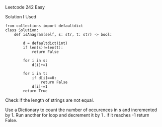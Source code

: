 Leetcode 242 Easy

Solution I Used

```
from collections import defaultdict
class Solution:
    def isAnagram(self, s: str, t: str) -> bool:

        d = defaultdict(int)
        if len(s)!=len(t):
            return False

        for i in s:
            d[i]+=1
        
        for i in t:
            if d[i]==0:
                return False
            d[i]-=1
        return True
```


Check if the length of strings are not equal. 

Use a Dictionary to count the number of occurences in s and incremented by 1. Run another for loop and decrement it by 1 . if it reaches -1 return False.
